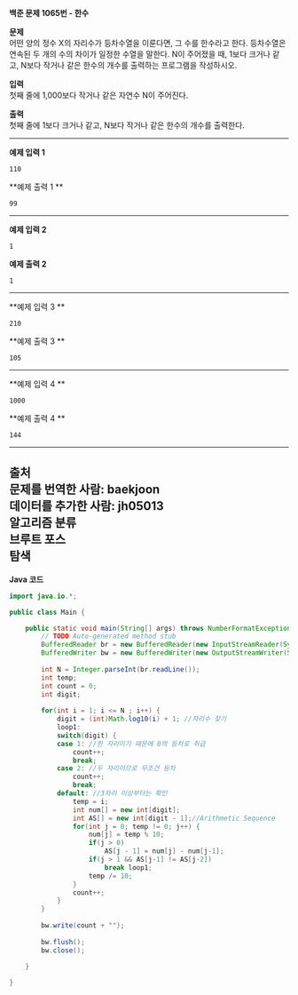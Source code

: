 **백준 문제 1065번 - 한수**<br>

**문제**<br>
어떤 양의 정수 X의 자리수가 등차수열을 이룬다면, 그 수를 한수라고 한다. 등차수열은 연속된 두 개의 수의 차이가 일정한 수열을 말한다. N이 주어졌을 때, 1보다 크거나 같고, N보다 작거나 같은 한수의 개수를 출력하는 프로그램을 작성하시오.<br> 

**입력**<br>
첫째 줄에 1,000보다 작거나 같은 자연수 N이 주어진다.<br>

**출력**<br>
첫째 줄에 1보다 크거나 같고, N보다 작거나 같은 한수의 개수를 출력한다.<br>

------------------------------------------------
**예제 입력 1** 
```
110
```
**예제 출력 1 **
```
99
```
------------------------------------------------
**예제 입력 2**
```
1
```
**예제 출력 2** 
```
1
```
------------------------------------------------
**예제 입력 3 **
```
210
```
**예제 출력 3 **
```
105
```
------------------------------------------------
**예제 입력 4 **
```
1000
```
**예제 출력 4 **
```
144
```
------------------------------------------------
**출처**<br>
문제를 번역한 사람: baekjoon<br>
데이터를 추가한 사람: jh05013<br>
**알고리즘 분류**<br>
브루트 포스<br>
탐색<br>
----------------------------------------
**Java 코드**

```java
import java.io.*;

public class Main {

	public static void main(String[] args) throws NumberFormatException, IOException {
		// TODO Auto-generated method stub
		BufferedReader br = new BufferedReader(new InputStreamReader(System.in));
		BufferedWriter bw = new BufferedWriter(new OutputStreamWriter(System.out));
	
		int N = Integer.parseInt(br.readLine());
		int temp;
		int count = 0;
		int digit;
		
		for(int i = 1; i <= N ; i++) {
			digit = (int)Math.log10(i) + 1; //자리수 찾기 
			loop1: 
			switch(digit) {
			case 1: //한 자리이기 때문에 0의 등차로 취급
				count++;
				break;
			case 2: //두 자리이므로 무조건 등차
				count++; 
				break;
			default: //3자리 이상부터는 확인
				temp = i;
				int num[] = new int[digit];
				int AS[] = new int[digit - 1];//Arithmetic Sequence
				for(int j = 0; temp != 0; j++) {
					num[j] = temp % 10;
					if(j > 0)
						AS[j - 1] = num[j] - num[j-1];
					if(j > 1 && AS[j-1] != AS[j-2])
						break loop1;
					temp /= 10;
				}
				count++;
			}
		}
		
		bw.write(count + "");
		
		bw.flush();
		bw.close();
		
	}

}
```
